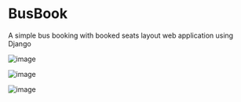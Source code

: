 # BusBook
A simple bus booking with booked seats layout web application using Django

![image](https://user-images.githubusercontent.com/60959655/127533776-fd5854e4-5923-4574-9cce-603262e9fbc2.png)

![image](https://user-images.githubusercontent.com/60959655/127533913-0ce80e7e-de1c-4b1c-8f18-98387e8f8dbc.png)

![image](https://user-images.githubusercontent.com/60959655/127534007-2313e9ca-26d1-4be6-ba67-57f18d5cb203.png)


